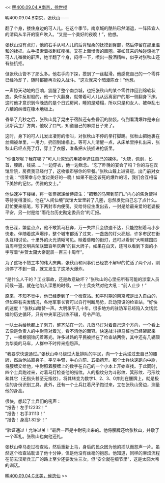<< [明400.09.04.A南京，徐世桢](明400.09.04.A南京，徐世桢.md)

明400.09.04.B南京，张秋山——

翻了个身，搂住身边的可人儿。在这个季节，南京城的酷热已然消退，一阵阵宜人的清风从半开的窗户吹入。“又是一个美好的夜晚！”，他想。

张秋山没有点灯，他的右手从可人儿的后背轻柔的抚摸到臀部，然后停留在那里温和的揉捏。左手摸索着找到红樱桃，又在上面慢慢的画圈。突如其来的触碰惊扰了可人儿微微的鼾声，她半翻了个身，闷哼一下，喷出一股酒精味，似乎对张秋山还有些抗拒。

但张秋山管不了那么多。他右手向下探，摸到了一丝黏滑。他感觉自己的一个零件已经冷却了，随时都能再次投入战斗。“这次就来个暗渡陈仓！”他想。

一声惊天动地的巨响，震醒了整个南京城，也把张秋山的某个零件炸回到绵软状态。条件反射般的，他一个大翻身，就带着可人儿从远离窗户的那一侧翻身下床。这时他才意识到今晚选的是个日式房间，睡的是矮榻，所以只是和女人、被单乱七八糟的纠缠在橡木地板上。

昏晕了几秒之后，张秋山晃了晃由于宿醉还有些昏沉的脑袋。待到看清爆炸是来自汉斯兵工厂方向，他叹了口气，知道自己的麻烦日子来了。

这时，身下的可人儿发出凄厉的惨叫，对张秋山不停的拳打脚踢。张秋山把她裹在丝绸被单里，一用力，扔回到矮榻上。等可人儿清醒一点，从床单里挣扎出来，张秋山已经点亮了灯，穿上了衣服，准备把火铳插进枪袋里。

“你谁呀呢？我在哪？”可人儿惊恐的用被单遮住自己的裸体。“火铳，佩剑，匕首，腰牌，钱袋……”一边穿衣，他一边默念。“忘了昨晚的宴会了吗？你的马在宾馆后院，房费我已经付了，这枚银币够你的早餐。”张秋山戴上进贤冠，出门前对女士说：“很荣幸与你度过美好的一晚！如果不是这该死的爆炸的话，我们会互相留下美妙的记忆。优雅的女士。”

他快速冲下楼梯，将一张票据递给侍应生：“把我的马带到前门。”内心的焦急使得等待变得漫长，他在“人间仙境”宾馆大堂里转了几圈，忽然发觉自己忘了点什么。赶忙要来纸笔，写下两封市内便笺，交给侍应生发出去，一封是给最亲爱的老婆报平安，另一封是给“雨花台历史勘定委员会”的汇报。

***

夜已深，繁星点点，他不敢策马狂奔，万一失蹄只会欲速不达，只能控制着马小步快走。伴随着这声爆炸，整个城市都活了过来，一盏盏的灯火亮起，许多市民在街头互相讨论。十里外的火光清晰可见。映着昏暗的街灯，还可以看到“大明建国四百周年暨文明共荣联盟百年庆典”的巨大牌子，如果在白天，还可以看到下面的小字写着“并贺太囧大帝诞辰一百三十周年”。

为了这场不惜工本的伟大庆典，张秋山和同事们已经衣不解甲的忙活了两个月，刚消停了不到一周，就又发生了这场大爆炸。

“是什么人干的？工业事故，还是故意破坏？”张秋山的心里把所有可能的涉案人员问候一遍。就在他陷入深思的时候，一个士兵突然对他大吼：“前人止步！”

原来，不知不觉中，他已经走到了一个检查站。和平时期的南京城是出入自由的，但如果有突发情况，各地军事长官可以自行判断局势，启动预设的检查站。“好快的速度！”张秋山暗赞一声。大明承平几十年，很多地方的驻防军已经陷入文恬武嬉的历史循环，只有中央军还训练不辍，号令严明。

一队士兵给枪都上了刺刀，整齐站在一旁。几盏马灯对着自己这个方向，一个看上去像是负责人的中尉背对着光，看不清他的面容。快速战斗拒马桩也已经架起来了，一根根钢锥闪着寒光。许多过路的平民被拦在了检查站两侧，其中还有几辆颇为华美的马车，人群中不时传来抱怨声。

“我要求快速通过。”张秋山牵马绕过大批排队的平民，向一个士兵递过去自己的腰牌，然后他站直身子，平举手臂，手心向前、五指揸开。那个士兵快速跑向中尉，将腰牌交给他，中尉照着腰牌上的数字在自己的一个小本上开始查找。于此同时，四个士兵跑过来，对着马灯检查他的指纹。人的指纹分为斗形纹、箕形纹、弓形纹和其它（无指头甚至无指纹），将其转变为数字1、2、3、0并刻在腰牌上，就是极佳的身份识别工具。此外，还有一个士兵扛着尺子跑过来，立在张秋山旁边，测量他的身高。

很快，想起了士兵们的吼声：  
“报告！左手12232！”  
“报告！右手31113！”  
“报告！身高1.82步！”  

“验证通过！允许过关！”最后一声是中尉吼出来的。他将腰牌还给张秋山，并敬了一个军礼。张秋山也向他还礼。

张秋山牵马走过检查站，然后重新上马，身后的民众因为他的插队而怨声一片。虽然这个检查站耽误了他十分钟，但是他没有丝毫的抱怨。他知道，同样的麻烦流程在前去汉斯兵工厂的路上至少还要发生三次。但“安全就在细节里”，这是太囧大帝的训话。

[明400.09.04.C北美，侯逸仙](明400.09.04.C北美，侯逸仙.md) >>
